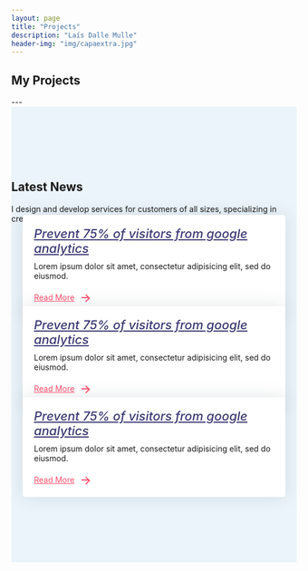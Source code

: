```yaml
---
layout: page
title: "Projects"
description: "Laís Dalle Mulle"
header-img: "img/capaextra.jpg"
---
```




<h2>My Projects</h2>
---

<style>

body{margin-top:20px;}

.section {
    padding: 100px 0;
    position: relative;
}
.gray-bg {
    background-color: #ebf4fa;
}
/* Blog 
---------------------*/
.blog-grid {
  margin-top: 15px;
  margin-bottom: 15px;
}
.blog-grid .blog-img {
  position: relative;
  border-radius: 5px;
  overflow: hidden;
}
.blog-grid .blog-img .date {
  position: absolute;
  background: #3a3973;
  color: #ffffff;
  padding: 8px 15px;
  left: 0;
  top: 10px;
  font-size: 14px;
}
.blog-grid .blog-info {
  box-shadow: 0 0 30px rgba(31, 45, 61, 0.125);
  border-radius: 5px;
  background: #ffffff;
  padding: 20px;
  margin: -30px 20px 0;
  position: relative;
}
.blog-grid .blog-info h5 {
  font-size: 22px;
  font-weight: 500;
  margin: 0 0 10px;
}
.blog-grid .blog-info h5 a {
  color: #3a3973;
}
.blog-grid .blog-info p {
  margin: 0;
}
.blog-grid .blog-info .btn-bar {
  margin-top: 20px;
}

.px-btn-arrow {
    padding: 0 50px 0 0;
    line-height: 20px;
    position: relative;
    display: inline-block;
    color: #fe4f6c;
    -moz-transition: ease all 0.3s;
    -o-transition: ease all 0.3s;
    -webkit-transition: ease all 0.3s;
    transition: ease all 0.3s;
}


.px-btn-arrow .arrow {
    width: 13px;
    height: 2px;
    background: currentColor;
    display: inline-block;
    position: absolute;
    top: 0;
    bottom: 0;
    margin: auto;
    right: 25px;
    -moz-transition: ease right 0.3s;
    -o-transition: ease right 0.3s;
    -webkit-transition: ease right 0.3s;
    transition: ease right 0.3s;
}

.px-btn-arrow .arrow:after {
    width: 8px;
    height: 8px;
    border-right: 2px solid currentColor;
    border-top: 2px solid currentColor;
    content: "";
    position: absolute;
    top: -3px;
    right: 0;
    display: inline-block;
    -moz-transform: rotate(45deg);
    -o-transform: rotate(45deg);
    -ms-transform: rotate(45deg);
    -webkit-transform: rotate(45deg);
    transform: rotate(45deg);
}

</style>

<section class="section gray-bg" id="blog">
            <div class="container">
                <div class="row justify-content-center">
                    <div class="col-lg-7 text-center">
                        <div class="section-title">
                            <h2>Latest News</h2>
                            <p>I design and develop services for customers of all sizes, specializing in creating stylish, modern websites</p>
                        </div>
                    </div>
                </div>
                <div class="row">
                    <div class="col-lg-4">
                        <div class="blog-grid">
                            <div class="blog-img">
                                <div class="date">04 FEB</div>
                                <a href="#">
                                    <img src="https://www.bootdey.com/image/350x280/FFB6C1/000000" title="" alt="">
                                </a>
                            </div>
                            <div class="blog-info">
                                <h5><a href="#">Prevent 75% of visitors from google analytics</a></h5>
                                <p>Lorem ipsum dolor sit amet, consectetur adipisicing elit, sed do eiusmod.</p>
                                <div class="btn-bar">
                                    <a href="#" class="px-btn-arrow">
                                        <span>Read More</span>
                                        <i class="arrow"></i>
                                    </a>
                                </div>
                            </div>
                        </div>
                    </div>
                    <div class="col-lg-4">
                        <div class="blog-grid">
                            <div class="blog-img">
                                <div class="date">04 FEB</div>
                                <a href="#">
                                    <img src="https://www.bootdey.com/image/350x280/87CEFA/000000" title="" alt="">
                                </a>
                            </div>
                            <div class="blog-info">
                                <h5><a href="#">Prevent 75% of visitors from google analytics</a></h5>
                                <p>Lorem ipsum dolor sit amet, consectetur adipisicing elit, sed do eiusmod.</p>
                                <div class="btn-bar">
                                    <a href="#" class="px-btn-arrow">
                                        <span>Read More</span>
                                        <i class="arrow"></i>
                                    </a>
                                </div>
                            </div>
                        </div>
                    </div>
                    <div class="col-lg-4">
                        <div class="blog-grid">
                            <div class="blog-img">
                                <div class="date">04 FEB</div>
                                <a href="#">
                                    <img src="https://www.bootdey.com/image/350x280/FF7F50/000000" title="" alt="">
                                </a>
                            </div>
                            <div class="blog-info">
                                <h5><a href="#">Prevent 75% of visitors from google analytics</a></h5>
                                <p>Lorem ipsum dolor sit amet, consectetur adipisicing elit, sed do eiusmod.</p>
                                <div class="btn-bar">
                                    <a href="#" class="px-btn-arrow">
                                        <span>Read More</span>
                                        <i class="arrow"></i>
                                    </a>
                                </div>
                            </div>
                        </div>
                    </div>
                </div>
            </div>
        </section>